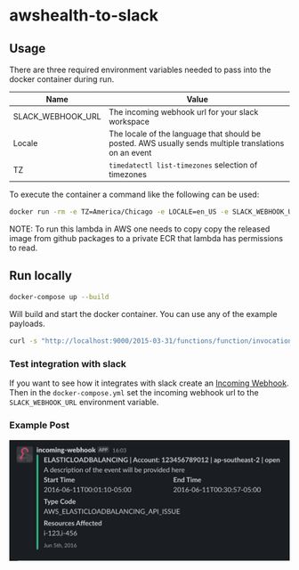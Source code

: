 # awshealth-to-slack

## Usage

There are three required environment variables needed to pass into the docker container during run.

| Name              | Value         |
| ------------------| ------------- |
| SLACK_WEBHOOK_URL | The incoming webhook url for your slack workspace |
| Locale            | The locale of the language that should be posted. AWS usually sends multiple translations on an event
| TZ                | `timedatectl list-timezones` selection of timezones

To execute the container a command like the following can be used:

```bash
docker run -rm -e TZ=America/Chicago -e LOCALE=en_US -e SLACK_WEBHOOK_URL=<slack webhook> -p 9000:8080 ghcr.io/jmoney/awshealth-to-slack:latest
```

NOTE: To run this lambda in AWS one needs to copy copy the released image from github packages to a private ECR that lambda has permissions to read.

## Run locally

```bash
docker-compose up --build
```

Will build and start the docker container.  You can use any of the example payloads.

```bash
curl -s "http://localhost:9000/2015-03-31/functions/function/invocations" -d @samples/example_ELB.json | jq . 
```

### Test integration with slack

If you want to see how it integrates with slack create an [Incoming Webhook](https://api.slack.com/messaging/webhooks).  Then in the `docker-compose.yml` set the incoming webhook url to the `SLACK_WEBHOOK_URL` environment variable.

### Example Post

![AWSHealth_Slack](./imgs/AwsHealth_Slack.png)